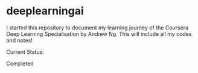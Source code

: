 # deeplearningai
I started this repository to document my learning journey of the Coursera Deep Learning Specialisation by Andrew Ng. This will include all my codes and notes!

Current Status:

Completed
